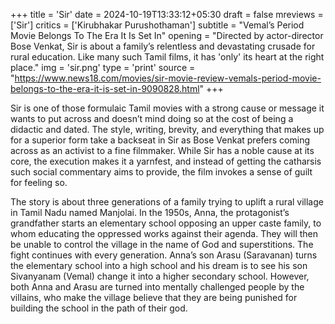 +++
title = 'Sir'
date = 2024-10-19T13:33:12+05:30
draft = false
mreviews = ['Sir']
critics = ['Kirubhakar Purushothaman']
subtitle = "Vemal’s Period Movie Belongs To The Era It Is Set In"
opening = "Directed by actor-director Bose Venkat, Sir is about a family’s relentless and devastating crusade for rural education. Like many such Tamil films, it has 'only' its heart at the right place."
img = 'sir.png'
type = 'print'
source = "https://www.news18.com/movies/sir-movie-review-vemals-period-movie-belongs-to-the-era-it-is-set-in-9090828.html"
+++

Sir is one of those formulaic Tamil movies with a strong cause or message it wants to put across and doesn’t mind doing so at the cost of being a didactic and dated. The style, writing, brevity, and everything that makes up for a superior form take a backseat in Sir as Bose Venkat prefers coming across as an activist to a fine filmmaker. While Sir has a noble cause at its core, the execution makes it a yarnfest, and instead of getting the catharsis such social commentary aims to provide, the film invokes a sense of guilt for feeling so.

The story is about three generations of a family trying to uplift a rural village in Tamil Nadu named Manjolai. In the 1950s, Anna, the protagonist’s grandfather starts an elementary school opposing an upper caste family, to whom educating the oppressed works against their agenda. They will then be unable to control the village in the name of God and superstitions. The fight continues with every generation. Anna’s son Arasu (Saravanan) turns the elementary school into a high school and his dream is to see his son Sivanyanam (Vemal) change it into a higher secondary school. However, both Anna and Arasu are turned into mentally challenged people by the villains, who make the village believe that they are being punished for building the school in the path of their god.
